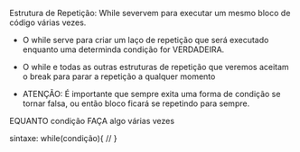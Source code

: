 Estrutura de Repetição: While
severvem para executar um mesmo bloco de código várias vezes.

- O while serve para criar um laço de repetição que será executado enquanto uma determinda condição for VERDADEIRA.

- O while e todas as outras estruturas de repetição que veremos aceitam o break para parar a repetição a qualquer momento

- ATENÇÃO: É importante que sempre exita uma forma de condição se tornar falsa, ou então bloco ficará se repetindo para sempre.

EQUANTO condição FAÇA algo várias vezes

sintaxe: while(condição){
    //
}
